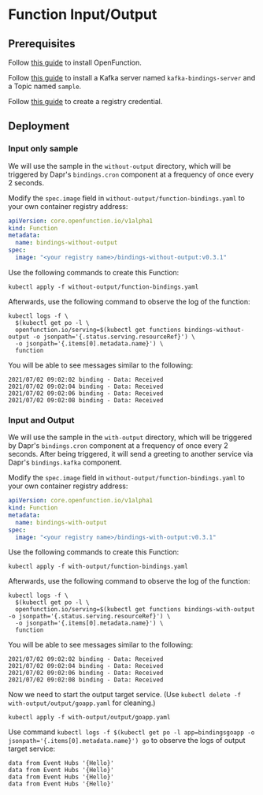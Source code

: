 # Function Input/Output

## Prerequisites

Follow [this guide](../../../../Prerequisites.md#openfunction) to install OpenFunction.

Follow [this guide](../../../../Prerequisites.md#kafka) to install a Kafka server named `kafka-bindings-server` and a Topic named `sample`.

Follow [this guide](../../../../Prerequisites.md#registry-credential) to create a registry credential.

## Deployment

### Input only sample

We will use the sample in the `without-output` directory, which will be triggered by Dapr's `bindings.cron` component at a frequency of once every 2 seconds.

Modify the `spec.image` field in `without-output/function-bindings.yaml` to your own container registry address:

```yaml
apiVersion: core.openfunction.io/v1alpha1
kind: Function
metadata:
  name: bindings-without-output
spec:
  image: "<your registry name>/bindings-without-output:v0.3.1"
```

Use the following commands to create this Function:

```shell
kubectl apply -f without-output/function-bindings.yaml
```

Afterwards, use the following command to observe the log of the function:

```shell
kubectl logs -f \
  $(kubectl get po -l \
  openfunction.io/serving=$(kubectl get functions bindings-without-output -o jsonpath='{.status.serving.resourceRef}') \
  -o jsonpath='{.items[0].metadata.name}') \
  function
```

You will be able to see messages similar to the following:

```shell
2021/07/02 09:02:02 binding - Data: Received
2021/07/02 09:02:04 binding - Data: Received
2021/07/02 09:02:06 binding - Data: Received
2021/07/02 09:02:08 binding - Data: Received
```

### Input and Output

We will use the sample in the `with-output` directory, which will be triggered by Dapr's `bindings.cron` component at a frequency of once every 2 seconds. After being triggered, it will send a greeting to another service via Dapr's `bindings.kafka` component.

Modify the `spec.image` field in `without-output/function-bindings.yaml` to your own container registry address:

```yaml
apiVersion: core.openfunction.io/v1alpha1
kind: Function
metadata:
  name: bindings-with-output
spec:
  image: "<your registry name>/bindings-with-output:v0.3.1"
```

Use the following commands to create this Function:

```shell
kubectl apply -f with-output/function-bindings.yaml
```

Afterwards, use the following command to observe the log of the function:

```shell
kubectl logs -f \
  $(kubectl get po -l \
  openfunction.io/serving=$(kubectl get functions bindings-with-output -o jsonpath='{.status.serving.resourceRef}') \
  -o jsonpath='{.items[0].metadata.name}') \
  function
```

You will be able to see messages similar to the following:

```shell
2021/07/02 09:02:02 binding - Data: Received
2021/07/02 09:02:04 binding - Data: Received
2021/07/02 09:02:06 binding - Data: Received
2021/07/02 09:02:08 binding - Data: Received
```

Now we need to start the output target service. (Use `kubectl delete -f with-output/output/goapp.yaml` for cleaning.)

```shell
kubectl apply -f with-output/output/goapp.yaml
```

Use command `kubectl logs -f $(kubectl get po -l app=bindingsgoapp -o jsonpath='{.items[0].metadata.name}') go` to observe the logs of output target service:

```shell
data from Event Hubs '{Hello}'
data from Event Hubs '{Hello}'
data from Event Hubs '{Hello}'
data from Event Hubs '{Hello}'
```

